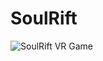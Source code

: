 # SoulRift

![SoulRift VR Game](https://github.com/SuMyatMyatHtay/SoulRift/assets/99980566/f7242a3e-51e3-41db-bb7b-22d65957ad98)
